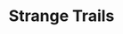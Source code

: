 ---
layout: product
product_id: 1419068670014
id: 1419068670014
title: Strange Trails
body_html: >-
  <p>Taken by the Ladner Creek Trestle in BC during the summer of 2016.</p>

  <p>I’ve always had the belief that a road trip isn’t an adventure until you have to turn around, so this one definitely fell into that category. Finding the trailhead to this short walk in the woods was difficult. We ended up driving not far enough and then way too far. I’m so glad that the view of the trestle alone made up for the long and eventful drive.</p>

  <p> </p>
vendor: Connell McCarthy
product_type: Posters, Prints, & Visual Artwork
created_at: 2018-08-22T19:52:55-04:00
handle: strange-trails
updated_at: 2022-03-31T15:43:17-04:00
published_at: 2018-08-22T19:38:24-04:00
template_suffix: ""
status: active
published_scope: global
tags: Batch 01, bridge, forest, people, Print, Trees, wanderlust
admin_graphql_api_id: gid://shopify/Product/1419068670014
variants:
  - id: 39577205080126
    product_id: 1419068670014
    title: 8x10” / Full Colour
    price: "35.00"
    sku: CM-PP-B1-12-XXS-FC
    position: 1
    inventory_policy: continue
    compare_at_price: null
    fulfillment_service: manual
    inventory_management: shopify
    option1: 8x10”
    option2: Full Colour
    option3: null
    created_at: 2021-09-01T14:58:05-04:00
    updated_at: 2022-02-07T16:10:16-05:00
    taxable: true
    barcode: ""
    grams: 208
    image_id: 6198862086206
    weight: 0.208
    weight_unit: kg
    inventory_item_id: 41671645724734
    inventory_quantity: 100
    old_inventory_quantity: 100
    requires_shipping: true
    admin_graphql_api_id: gid://shopify/ProductVariant/39577205080126
  - id: 39577205112894
    product_id: 1419068670014
    title: 8x10” / Black & White
    price: "35.00"
    sku: CM-PP-B1-12-XXS-BW
    position: 2
    inventory_policy: continue
    compare_at_price: null
    fulfillment_service: manual
    inventory_management: shopify
    option1: 8x10”
    option2: Black & White
    option3: null
    created_at: 2021-09-01T14:58:05-04:00
    updated_at: 2022-02-07T16:10:16-05:00
    taxable: true
    barcode: ""
    grams: 208
    image_id: 6198861594686
    weight: 0.208
    weight_unit: kg
    inventory_item_id: 41671645757502
    inventory_quantity: 100
    old_inventory_quantity: 100
    requires_shipping: true
    admin_graphql_api_id: gid://shopify/ProductVariant/39577205112894
  - id: 39577205145662
    product_id: 1419068670014
    title: 8.5x11” / Full Colour
    price: "35.00"
    sku: CM-PP-B1-12-XS-FC
    position: 3
    inventory_policy: continue
    compare_at_price: null
    fulfillment_service: manual
    inventory_management: shopify
    option1: 8.5x11”
    option2: Full Colour
    option3: null
    created_at: 2021-09-01T14:58:05-04:00
    updated_at: 2022-02-07T16:10:17-05:00
    taxable: true
    barcode: ""
    grams: 208
    image_id: 6198862086206
    weight: 0.208
    weight_unit: kg
    inventory_item_id: 41671645790270
    inventory_quantity: 100
    old_inventory_quantity: 100
    requires_shipping: true
    admin_graphql_api_id: gid://shopify/ProductVariant/39577205145662
  - id: 39577205178430
    product_id: 1419068670014
    title: 8.5x11” / Black & White
    price: "35.00"
    sku: CM-PP-B1-12-XS-BW
    position: 4
    inventory_policy: continue
    compare_at_price: null
    fulfillment_service: manual
    inventory_management: shopify
    option1: 8.5x11”
    option2: Black & White
    option3: null
    created_at: 2021-09-01T14:58:05-04:00
    updated_at: 2022-02-07T16:10:16-05:00
    taxable: true
    barcode: ""
    grams: 208
    image_id: 6198861594686
    weight: 0.208
    weight_unit: kg
    inventory_item_id: 41671645823038
    inventory_quantity: 100
    old_inventory_quantity: 100
    requires_shipping: true
    admin_graphql_api_id: gid://shopify/ProductVariant/39577205178430
  - id: 39577205211198
    product_id: 1419068670014
    title: 13x19” / Full Colour
    price: "40.00"
    sku: CM-PP-B1-12-S-FC
    position: 5
    inventory_policy: continue
    compare_at_price: null
    fulfillment_service: manual
    inventory_management: shopify
    option1: 13x19”
    option2: Full Colour
    option3: null
    created_at: 2021-09-01T14:58:05-04:00
    updated_at: 2022-02-07T16:10:18-05:00
    taxable: true
    barcode: ""
    grams: 208
    image_id: 6198862086206
    weight: 0.208
    weight_unit: kg
    inventory_item_id: 41671645855806
    inventory_quantity: 100
    old_inventory_quantity: 100
    requires_shipping: true
    admin_graphql_api_id: gid://shopify/ProductVariant/39577205211198
  - id: 39577205243966
    product_id: 1419068670014
    title: 13x19” / Black & White
    price: "40.00"
    sku: CM-PP-B1-12-S-BW
    position: 6
    inventory_policy: continue
    compare_at_price: null
    fulfillment_service: manual
    inventory_management: shopify
    option1: 13x19”
    option2: Black & White
    option3: null
    created_at: 2021-09-01T14:58:05-04:00
    updated_at: 2022-02-07T16:10:17-05:00
    taxable: true
    barcode: ""
    grams: 208
    image_id: 6198861594686
    weight: 0.208
    weight_unit: kg
    inventory_item_id: 41671645888574
    inventory_quantity: 100
    old_inventory_quantity: 100
    requires_shipping: true
    admin_graphql_api_id: gid://shopify/ProductVariant/39577205243966
  - id: 39577205276734
    product_id: 1419068670014
    title: 16x20” / Full Colour
    price: "50.00"
    sku: CM-PP-B1-12-M-FC
    position: 7
    inventory_policy: continue
    compare_at_price: null
    fulfillment_service: manual
    inventory_management: shopify
    option1: 16x20”
    option2: Full Colour
    option3: null
    created_at: 2021-09-01T14:58:05-04:00
    updated_at: 2022-02-07T16:10:16-05:00
    taxable: true
    barcode: ""
    grams: 208
    image_id: 6198862086206
    weight: 0.208
    weight_unit: kg
    inventory_item_id: 41671645921342
    inventory_quantity: 100
    old_inventory_quantity: 100
    requires_shipping: true
    admin_graphql_api_id: gid://shopify/ProductVariant/39577205276734
  - id: 39577205309502
    product_id: 1419068670014
    title: 16x20” / Black & White
    price: "50.00"
    sku: CM-PP-B1-12-M-BW
    position: 8
    inventory_policy: continue
    compare_at_price: null
    fulfillment_service: manual
    inventory_management: shopify
    option1: 16x20”
    option2: Black & White
    option3: null
    created_at: 2021-09-01T14:58:05-04:00
    updated_at: 2022-02-07T16:10:21-05:00
    taxable: true
    barcode: ""
    grams: 208
    image_id: 6198861594686
    weight: 0.208
    weight_unit: kg
    inventory_item_id: 41671645954110
    inventory_quantity: 100
    old_inventory_quantity: 100
    requires_shipping: true
    admin_graphql_api_id: gid://shopify/ProductVariant/39577205309502
  - id: 39577205342270
    product_id: 1419068670014
    title: 20x24” / Full Colour
    price: "60.00"
    sku: CM-PP-B1-12-L-FC
    position: 9
    inventory_policy: continue
    compare_at_price: null
    fulfillment_service: manual
    inventory_management: shopify
    option1: 20x24”
    option2: Full Colour
    option3: null
    created_at: 2021-09-01T14:58:05-04:00
    updated_at: 2022-02-07T16:10:21-05:00
    taxable: true
    barcode: ""
    grams: 208
    image_id: 6198862086206
    weight: 0.208
    weight_unit: kg
    inventory_item_id: 41671645986878
    inventory_quantity: 100
    old_inventory_quantity: 100
    requires_shipping: true
    admin_graphql_api_id: gid://shopify/ProductVariant/39577205342270
  - id: 39577205375038
    product_id: 1419068670014
    title: 20x24” / Black & White
    price: "60.00"
    sku: CM-PP-B1-12-L-BW
    position: 10
    inventory_policy: continue
    compare_at_price: null
    fulfillment_service: manual
    inventory_management: shopify
    option1: 20x24”
    option2: Black & White
    option3: null
    created_at: 2021-09-01T14:58:05-04:00
    updated_at: 2022-02-07T16:10:21-05:00
    taxable: true
    barcode: ""
    grams: 208
    image_id: 6198861594686
    weight: 0.208
    weight_unit: kg
    inventory_item_id: 41671646019646
    inventory_quantity: 100
    old_inventory_quantity: 100
    requires_shipping: true
    admin_graphql_api_id: gid://shopify/ProductVariant/39577205375038
  - id: 39577205407806
    product_id: 1419068670014
    title: 20x30” / Full Colour
    price: "70.00"
    sku: CM-PP-B1-12-XL-FC
    position: 11
    inventory_policy: continue
    compare_at_price: null
    fulfillment_service: manual
    inventory_management: shopify
    option1: 20x30”
    option2: Full Colour
    option3: null
    created_at: 2021-09-01T14:58:05-04:00
    updated_at: 2022-02-07T16:10:21-05:00
    taxable: true
    barcode: ""
    grams: 208
    image_id: 6198862086206
    weight: 0.208
    weight_unit: kg
    inventory_item_id: 41671646052414
    inventory_quantity: 100
    old_inventory_quantity: 100
    requires_shipping: true
    admin_graphql_api_id: gid://shopify/ProductVariant/39577205407806
  - id: 39577205440574
    product_id: 1419068670014
    title: 20x30” / Black & White
    price: "70.00"
    sku: CM-PP-B1-12-XL-BW
    position: 12
    inventory_policy: continue
    compare_at_price: null
    fulfillment_service: manual
    inventory_management: shopify
    option1: 20x30”
    option2: Black & White
    option3: null
    created_at: 2021-09-01T14:58:05-04:00
    updated_at: 2022-02-07T16:10:27-05:00
    taxable: true
    barcode: ""
    grams: 208
    image_id: 6198861594686
    weight: 0.208
    weight_unit: kg
    inventory_item_id: 41671646085182
    inventory_quantity: 100
    old_inventory_quantity: 100
    requires_shipping: true
    admin_graphql_api_id: gid://shopify/ProductVariant/39577205440574
  - id: 39577205473342
    product_id: 1419068670014
    title: 24x36” / Full Colour
    price: "90.00"
    sku: CM-PP-B1-12-XXL-FC
    position: 13
    inventory_policy: continue
    compare_at_price: null
    fulfillment_service: manual
    inventory_management: shopify
    option1: 24x36”
    option2: Full Colour
    option3: null
    created_at: 2021-09-01T14:58:05-04:00
    updated_at: 2022-02-07T16:10:25-05:00
    taxable: true
    barcode: ""
    grams: 208
    image_id: 6198862086206
    weight: 0.208
    weight_unit: kg
    inventory_item_id: 41671646117950
    inventory_quantity: 100
    old_inventory_quantity: 100
    requires_shipping: true
    admin_graphql_api_id: gid://shopify/ProductVariant/39577205473342
  - id: 39577205506110
    product_id: 1419068670014
    title: 24x36” / Black & White
    price: "90.00"
    sku: CM-PP-B1-12-XXL-BW
    position: 14
    inventory_policy: continue
    compare_at_price: null
    fulfillment_service: manual
    inventory_management: shopify
    option1: 24x36”
    option2: Black & White
    option3: null
    created_at: 2021-09-01T14:58:05-04:00
    updated_at: 2022-02-07T16:10:26-05:00
    taxable: true
    barcode: ""
    grams: 208
    image_id: 6198861594686
    weight: 0.208
    weight_unit: kg
    inventory_item_id: 41671646150718
    inventory_quantity: 100
    old_inventory_quantity: 100
    requires_shipping: true
    admin_graphql_api_id: gid://shopify/ProductVariant/39577205506110
  - id: 39577205538878
    product_id: 1419068670014
    title: 30x40” / Full Colour
    price: "100.00"
    sku: CM-PP-B1-12-XXXL-FC
    position: 15
    inventory_policy: continue
    compare_at_price: null
    fulfillment_service: manual
    inventory_management: shopify
    option1: 30x40”
    option2: Full Colour
    option3: null
    created_at: 2021-09-01T14:58:05-04:00
    updated_at: 2022-02-07T16:10:26-05:00
    taxable: true
    barcode: ""
    grams: 208
    image_id: 6198862086206
    weight: 0.208
    weight_unit: kg
    inventory_item_id: 41671646183486
    inventory_quantity: 100
    old_inventory_quantity: 100
    requires_shipping: true
    admin_graphql_api_id: gid://shopify/ProductVariant/39577205538878
  - id: 39577205571646
    product_id: 1419068670014
    title: 30x40” / Black & White
    price: "100.00"
    sku: CM-PP-B1-12-XXXL-BW
    position: 16
    inventory_policy: continue
    compare_at_price: null
    fulfillment_service: manual
    inventory_management: shopify
    option1: 30x40”
    option2: Black & White
    option3: null
    created_at: 2021-09-01T14:58:05-04:00
    updated_at: 2022-02-07T16:10:27-05:00
    taxable: true
    barcode: ""
    grams: 208
    image_id: 6198861594686
    weight: 0.208
    weight_unit: kg
    inventory_item_id: 41671646216254
    inventory_quantity: 100
    old_inventory_quantity: 100
    requires_shipping: true
    admin_graphql_api_id: gid://shopify/ProductVariant/39577205571646
options:
  - id: 1948206727230
    product_id: 1419068670014
    name: Size
    position: 1
    values:
      - 8x10”
      - 8.5x11”
      - 13x19”
      - 16x20”
      - 20x24”
      - 20x30”
      - 24x36”
      - 30x40”
  - id: 8590030962750
    product_id: 1419068670014
    name: Color
    position: 2
    values:
      - Full Colour
      - Black & White
images:
  - id: 6198862086206
    product_id: 1419068670014
    position: 1
    created_at: 2019-03-04T19:49:43-05:00
    updated_at: 2019-10-20T18:44:16-04:00
    alt: null
    width: 1000
    height: 1500
    src: https://cdn.shopify.com/s/files/1/1624/2355/products/CM---Strange-Trails-_Product-Mockup-2019.jpg?v=1571611456
    variant_ids:
      - 39577205080126
      - 39577205145662
      - 39577205211198
      - 39577205276734
      - 39577205342270
      - 39577205407806
      - 39577205473342
      - 39577205538878
    admin_graphql_api_id: gid://shopify/ProductImage/6198862086206
  - id: 6198861594686
    product_id: 1419068670014
    position: 2
    created_at: 2019-03-04T19:49:42-05:00
    updated_at: 2019-10-20T18:44:16-04:00
    alt: null
    width: 1000
    height: 1500
    src: https://cdn.shopify.com/s/files/1/1624/2355/products/CM---Strange-Trails-_Product-Mockup-2019_-B_W.jpg?v=1571611456
    variant_ids:
      - 39577205112894
      - 39577205178430
      - 39577205243966
      - 39577205309502
      - 39577205375038
      - 39577205440574
      - 39577205506110
      - 39577205571646
    admin_graphql_api_id: gid://shopify/ProductImage/6198861594686
  - id: 28230315409470
    product_id: 1419068670014
    position: 3
    created_at: 2021-05-04T20:51:40-04:00
    updated_at: 2021-05-04T20:51:40-04:00
    alt: null
    width: 2000
    height: 1800
    src: https://cdn.shopify.com/s/files/1/1624/2355/products/PAR_02_0001_ac326453-0103-410f-b49b-cd49dd78f759.png?v=1620175900
    variant_ids: []
    admin_graphql_api_id: gid://shopify/ProductImage/28230315409470
image:
  id: 6198862086206
  product_id: 1419068670014
  position: 1
  created_at: 2019-03-04T19:49:43-05:00
  updated_at: 2019-10-20T18:44:16-04:00
  alt: null
  width: 1000
  height: 1500
  src: https://cdn.shopify.com/s/files/1/1624/2355/products/CM---Strange-Trails-_Product-Mockup-2019.jpg?v=1571611456
  variant_ids:
    - 39577205080126
    - 39577205145662
    - 39577205211198
    - 39577205276734
    - 39577205342270
    - 39577205407806
    - 39577205473342
    - 39577205538878
  admin_graphql_api_id: gid://shopify/ProductImage/6198862086206

---